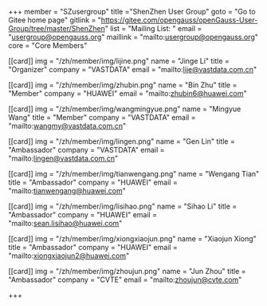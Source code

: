 +++
member = "SZusergroup"
title ="ShenZhen User Group"
goto = "Go to Gitee home page"
gitlink = "https://gitee.com/opengauss/openGauss-User-Group/tree/master/ShenZhen"
list = "Mailing List: "
email = "usergroup@opengauss.org"
maillink = "mailto:usergroup@opengauss.org"
core = "Core Members"


[[card]]
img = "/zh/member/img/lijine.png"
name = "Jinge Li"
title = "Organizer"
company = "VASTDATA"
email = "mailto:lije@vastdata.com.cn"

[[card]]
img = "/zh/member/img/zhubin.png"
name = "Bin Zhu"
title = "Member"
company = "HUAWEI"
email = "mailto:zhubin6@huawei.com"

[[card]]
img = "/zh/member/img/wangmingyue.png"
name = "Mingyue Wang"
title = "Member"
company = "VASTDATA"
email = "mailto:wangmy@vastdata.com.cn"


[[card]]
img = "/zh/member/img/lingen.png"
name = "Gen Lin"
title = "Ambassador"
company = "VASTDATA"
email = "mailto:lingen@vastdata.com.cn"

[[card]]
img = "/zh/member/img/tianwengang.png"
name = "Wengang Tian"
title = "Ambassador"
company = "HUAWEI"
email = "mailto:tianwengang@huawei.com"

[[card]]
img = "/zh/member/img/lisihao.png"
name = "Sihao Li"
title = "Ambassador"
company = "HUAWEI"
email = "mailto:sean.lisihao@huawei.com"

[[card]]
img = "/zh/member/img/xiongxiaojun.png"
name = "Xiaojun Xiong"
title = "Ambassador"
company = "HUAWEI"
email = "mailto:xiongxiaojun2@huawei.com"


[[card]]
img = "/zh/member/img/zhoujun.png"
name = "Jun Zhou"
title = "Ambassador"
company = "CVTE"
email = "mailto:zhoujun@cvte.com"

+++